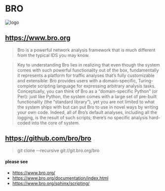 # BRO

![logo](https://www.bro.org/images/bro-eyes.png)

## https://www.bro.org

> Bro is a powerful network analysis framework that is much different from the typical IDS you may know.

>  Key to understanding Bro lies in realizing that even though the system comes with such powerful functionality out of the box, fundamentally it represents a platform for traffic analyses that’s fully customizable and extensible: Bro provides users with a domain-specific, Turing-complete scripting language for expressing arbitrary analysis tasks. Conceptually, you can think of Bro as a “domain-specific Python” (or Perl): just like Python, the system comes with a large set of pre-built functionality (the “standard library”), yet you are not limited to what the system ships with but can put Bro to use in novel ways by writing your own code. Indeed, all of Bro’s default analyses, including all the logging, is the result of such scripts; there’s no specific analysis hard-coded into the core of system.

## https://github.com/bro/bro

> git clone --recursive git://git.bro.org/bro

#### please see

 * https://www.bro.org/
 * https://www.bro.org/documentation/index.html
 * https://www.bro.org/sphinx/scripting/